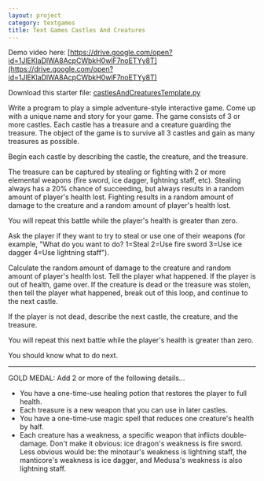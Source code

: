 ```yaml
---
layout: project
category: textgames
title: Text Games Castles And Creatures
---
```

Demo video here: [https://drive.google.com/open?id=1JlEKlaDlWA8AcpCWbkH0wlF7noETYy8T](https://drive.google.com/open?id=1JlEKlaDlWA8AcpCWbkH0wlF7noETYy8T)

Download this starter file: [castlesAndCreaturesTemplate.py](/apcsp/textgames/castlesAndCreaturesTemplate.py)

Write a program to play a simple adventure-style interactive game. Come up with a unique name and story for your game. The game consists of 3 or more castles. Each castle has a treasure and a creature guarding the treasure. The object of the game is to survive all 3 castles and gain as many treasures as possible.

Begin each castle by describing the castle, the creature, and the treasure.

The treasure can be captured by stealing or fighting with 2 or more elemental weapons (fire sword, ice dagger, lightning staff, etc). Stealing always has a 20% chance of succeeding, but always results in a random amount of player's health lost. Fighting results in a random amount of damage to the creature and a random amount of player's health lost.

You will repeat this battle while the player's health is greater than zero.

Ask the player if they want to try to steal or use one of their weapons (for example, "What do you want to do? 1=Steal 2=Use fire sword 3=Use ice dagger 4=Use lightning staff").

Calculate the random amount of damage to the creature and random amount of player's health lost. Tell the player what happened. If the player is out of health, game over. If the creature is dead or the treasure was stolen, then tell the player what happened, break out of this loop, and continue to the next castle.

If the player is not dead, describe the next castle, the creature, and the treasure.

You will repeat this next battle while the player's health is greater than zero.

You should know what to do next.

-------

GOLD MEDAL: Add 2 or more of the following details...
  - You have a one-time-use healing potion that restores the player to full health.
  - Each treasure is a new weapon that you can use in later castles.
  - You have a one-time-use magic spell that reduces one creature's health by half.
  - Each creature has a weakness, a specific weapon that inflicts double-damage. Don't make it obvious: ice dragon's weakness is fire sword. Less obvious would be: the minotaur's weakness is lightning staff, the manticore's weakness is ice dagger, and Medusa's weakness is also lightning staff.
